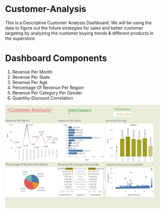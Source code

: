 # Customer-Analysis
This is a Descriptive Customer Analysis Dashboard. We will be using the data to figure out the future strategies for sales and better customer targeting by analyzing the customer buying trends &amp; different products in the superstore.

# Dashboard Components
1. Revenue Per Month
2. Revenue Per State
3. Revenue Per Age
4. Percentage Of Revenue Per Region
5. Revenue Per Category Per Gender
6. Quantity-Discount Correlation



![This is an image](https://github.com/Sanskar02/Customer-Analysis/blob/6540e0c35937facf5cb332770b13e9c9e1722195/Customer_Analysis.png)
